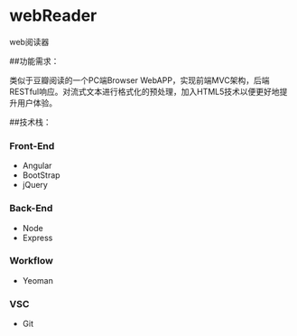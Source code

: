 # webReader
web阅读器

##功能需求：

类似于豆瓣阅读的一个PC端Browser WebAPP，实现前端MVC架构，后端RESTful响应。对流式文本进行格式化的预处理，加入HTML5技术以便更好地提升用户体验。

##技术栈：

### Front-End

 - Angular
 - BootStrap
 - jQuery

### Back-End

 - Node 
 - Express

### Workflow

 - Yeoman

### VSC

 - Git
